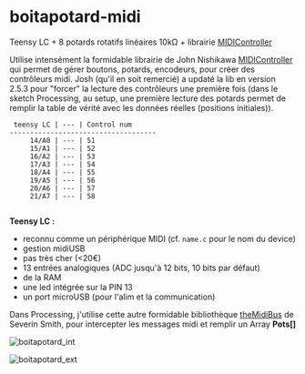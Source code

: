# boitapotard-midi
Teensy LC + 8 potards rotatifs linéaires 10kΩ + librairie [MIDIController](https://github.com/joshnishikawa/MIDIcontroller)

Utilise intensément la formidable librairie de John Nishikawa [MIDIController](https://github.com/joshnishikawa/MIDIcontroller) qui permet de gérer boutons, potards, encodeurs, pour créer des contrôleurs midi.
Josh (qu'il en soit remercié) a updaté la lib en version 2.5.3 pour "forcer" la lecture des contrôleurs une première fois (dans le sketch Processing, au setup, une première lecture des potards permet de remplir la table de vérité avec les données réelles (positions initiales)).

```
 teensy LC | --- | Control num
------------------------------------
     14/A0 | --- | 51  
     15/A1 | --- | 52
     16/A2 | --- | 53
     17/A3 | --- | 54
     18/A4 | --- | 55
     19/A5 | --- | 56
     20/A6 | --- | 57
     21/A7 | --- | 58
     
```
**Teensy LC :** 
- reconnu comme un périphérique MIDI (cf. `name.c` pour le nom du device)
- gestion midiUSB
- pas très cher (<20€)
- 13 entrées analogiques (ADC jusqu'à 12 bits, 10 bits par défaut)
- de la RAM
- une led intégrée sur la PIN 13
- un port microUSB (pour l'alim et la communication)

Dans Processing, j'utilise cette autre formidable bibliothèque [theMidiBus](https://github.com/sparks/themidibus) de Severin Smith, pour intercepter les messages midi et remplir un Array __Pots[]__

![boitapotard_int](https://user-images.githubusercontent.com/1716290/165055529-7a3cbd8e-8464-4f92-a8b9-d2e43c4be280.jpg)

![boitapotard_ext](https://user-images.githubusercontent.com/1716290/165055586-23fc91f3-c62f-4772-aa2d-b08b1714a504.jpg)
